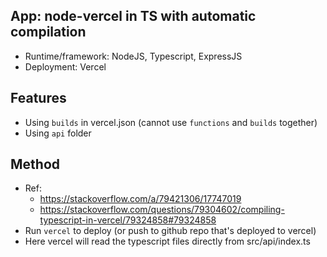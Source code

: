## App: node-vercel in TS with automatic compilation

- Runtime/framework: NodeJS, Typescript, ExpressJS
- Deployment: Vercel

## Features

- Using `builds` in vercel.json (cannot use `functions` and `builds` together)
- Using `api` folder

## Method

- Ref:
  - https://stackoverflow.com/a/79421306/17747019
  - https://stackoverflow.com/questions/79304602/compiling-typescript-in-vercel/79324858#79324858
- Run `vercel` to deploy (or push to github repo that's deployed to vercel)
- Here vercel will read the typescript files directly from src/api/index.ts
